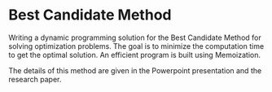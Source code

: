 # Best Candidate Method

Writing a dynamic programming solution for the Best Candidate Method for solving optimization problems. The goal is to minimize the computation time to get the optimal solution. An efficient program is built using Memoization.

The details of this method are given in the Powerpoint presentation and the research paper.
